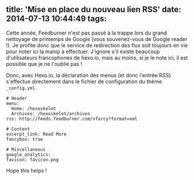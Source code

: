 title: 'Mise en place du nouveau lien RSS'
date: 2014-07-13 10:44:49
tags:
---

Cette année, Feedburner n'est pas passé à la trappe lors du grand nettoyage de printemps de Google (vous souvenez-vous de Google reader !). Je profite donc que le service de redirection des flux soit toujours en vie pour noter ici la manip à effectuer. J'ignore s'il existe beaucoup d'utilisateurs francophones de hexo.io, mais au moins, si je le note ici, il est possible que je ne l'oublie pas !

Donc, avec Hexo.io, la déclaration des menus (et donc l'entrée RSS) s'effectue directement dans le fichier de configuration du thème `_config.yml`.

``` 
# Header
menu:
  Home: /hexoskelet
  Archives: /hexoskelet/archives
rss: http://feeds.feedburner.com/vfarcy?format=xml

# Content
excerpt_link: Read More
fancybox: true

# Miscellaneous
google_analytics:
favicon: favicon.png
```

Hope this helps !
